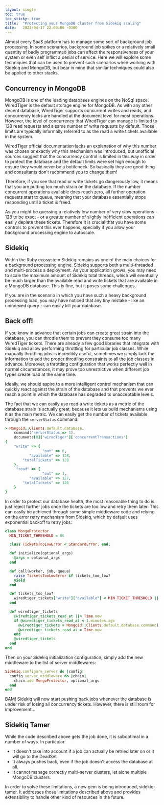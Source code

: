 ```yaml
---
layout: single
toc: true
toc_sticky: true
title:  "Protecting your MongoDB cluster from Sidekiq scaling"
date:   2023-04-17 22:00:00 -0300
---
```


Almost every SaaS platform has to manage some sort of background job processing. In some scenarios, background job spikes or a relatively small quantity of badly programmed jobs can affect the responsiveness of your system or even self inflict a denial of service. Here we will explore some techniques that can be used to prevent such scenarios when working with Sidekiq and MongoDB, but bear in mind that similar techniques could also be applied to other stacks.

## Concurrency in MongoDB

MongoDB is one of the leading databases engines on the NoSql space. WiredTiger is the default storage engine for MongoDB. As with any other decent database, WiredTiger supports concurrent writes and reads, and concurrency locks are handled at the document level for most operations. However, the level of concurrency that WiredTiger can manage is limited to 128 read requests and a same number of write requests by default. Those limits are typically informally referred to as the read a write tickets available in the system.

WiredTiger official documentation lacks an explanation of why this number was chosen or exactly why this mechanism was introduced, but unofficial sources suggest that the concurrency control is limited in this way in order to protect the database and the default limits were set high enough to ensure they would never be a bottleneck. So basically they are good thing and consultants don't recommend you to change them!

Therefore, if you see that read or write tickets go dangerously low, it means that you are putting too much strain on the database. If the number concurrent operations available does reach zero, all further operation requests start to queue, meaning that your database essentially stops responding until a ticket is freed.

As you might be guessing a relatively low number of very slow operations - 128 to be exact - or a greater number of slightly inefficient operations can easily deplete these tickets. Therefore it is crucial that you have some controls to prevent this ever happens, specially if you allow your background processing engine to autoscale.

## Sidekiq

Within the Ruby ecosystem Sidekiq remains as one of the main choices for a background processing engine. Sidekiq supports both a multi-threaded and multi-process a deployment. As your application grows, you may need to scale the maximum amount of Sidekiq total threads, which will eventually be much larger than the available read and write tickets that are available in a MongoDB database. This is fine, but it poses some challenges.

If you are in the scenario in which you have such a heavy background processing load, you may have noticed that any tiny mistake - like an unindexed query - can easily kill your database.

## Back off!

If you know in advance that certain jobs can create great strain into the database, you can throttle them to prevent they consume too many WiredTiger tickets. There are already a few good libraries that integrate with Sidekiq and allow performing throttling for particular job classes. While manually throttling jobs is incredibly useful, sometimes we simply lack the information to add the proper throttling constraints to all the job classes in advance. Moreover, a throttling configuration that works perfectly well in normal circumstances, it may prove too unrestrictive when different job types create load at the same time.

Ideally, we should aspire to a more intelligent control mechanism that can quickly react against the strain of the database and that prevents we ever reach a point in which the database has degraded to unacceptable levels.

The fact that we can easily use read a write tickets as a metric of the database strain is actually great, because it lets us build mechanisms using it as the main metric. We can easily get the number of tickets available through the `serverStatus` command:

```ruby
> Mongoid::Clients.default.database.
    command('serverStatus'=> 1).
    documents[0]['wiredTiger']['concurrentTransactions']
{
    "write" => {
                 "out" => 0,
           "available" => 128,
        "totalTickets" => 128
    },
     "read" => {
                 "out" => 1,
           "available" => 127,
        "totalTickets" => 128
    }
}
```

In order to protect our database health, the most reasonable thing to do is just reject further jobs once the tickets are too low and retry them later. This can easily be achieved through some simple middleware code and relying on the error retry mechanism from Sidekiq, which by default uses exponential backoff to retry jobs:

```ruby
class MongoProtector
  MIN_TICKET_THRESHOLD = 80

  class TicketsTooLowError < StandardError; end;

  def initialize(optional_args)
    @args = optional_args
  end

  def call(worker, job, queue)
    raise TicketsTooLowError if tickets_too_low?
    yield
  end

  def tickets_too_low?
    wiredtiger_tickets["write"]["available"] < MIN_TICKET_THRESHOLD || wiredtiger_tickets["read"]["available"] < MIN_TICKET_THRESHOLD
  end

  def wiredtiger_tickets
    @wiredtiger_tickets_read_at ||= Time.now
    if @wiredtiger_tickets_read_at < 1.minutes.ago
      @wiredtiger_tickets = Mongoid::Clients.default.database.command('serverStatus'=> 1).documents[0]['wiredTiger']['concurrentTransactions']
      @wiredtiger_tickets_read_at = Time.now
    end
    @wiredtiger_tickets
  end
end
```

Then on your Sidekiq initialization configuration, simply add the new middleware to the list of server middlewares:
```ruby
Sidekiq.configure_server do |config|
  config.server_middleware do |chain|
    chain.add MongoProtector, optional_args
  end
end
```

BAM! Sidekiq will now start pushing back jobs whenever the database is under risk of losing all concurrency tickets. However, there is still room for improvement...

## Sidekiq Tamer

While the code described above gets the job done, it is suboptimal in a number of ways. In particular:
* It doesn't take into account if a job can actually be retried later on or it will go to the DeadSet
* It always pushes back, even if the job doesn't access the database at all.
* It cannot manage correctly multi-server clusters, let alone multiple MongoDB clusters.

In order to solve these limitations, a new gem is being introduced, sidekiq-tamer. It addresses those limitations described above and provides extensibility to handle other kind of resources in the future.
